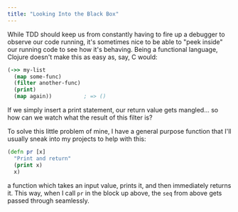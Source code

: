 ```yaml
---
title: "Looking Into the Black Box"
---
```


While TDD should keep us from constantly having to fire up a debugger to observe our code running, it's sometimes nice to be able to "peek inside" our running code to see how it's behaving. Being a functional language, Clojure doesn't make this as easy as, say, C would:

```clojure
(->> my-list
  (map some-func)
  (filter another-func)
  (print)               
  (map again))          ; => ()
```

If we simply insert a print statement, our return value gets mangled... so how can we watch what the result of this filter is?

To solve this little problem of mine, I have a general purpose function that I'll usually sneak into my projects to help with this:

```clojure
(defn pr [x]
  "Print and return"
  (print x)
  x)
```

a function which takes an input value, prints it, and then immediately returns it. This way, when I call `pr` in the block up above, the `seq` from above gets passed through seamlessly.